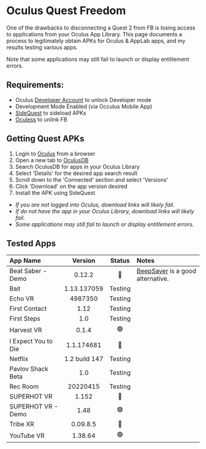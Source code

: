 # Oculus Quest Freedom
One of the drawbacks to disconnecting a Quest 2 from FB is losing access to applications from your Oculus App Library. 
This page documents a process to legitimately obtain APKs for Oculus & AppLab apps, and my results testing various apps.

Note that some applications may still fail to launch or display entitlement errors.

## Requirements: 
* Oculus [Developer Account](https://developer.oculus.com) to unlock Developer mode
* Development Mode Enabled (via Occulus Mobile App)
* [SideQuest](https://sidequestvr.com) to sideload APKs
* [Oculess](https://github.com/basti564/Oculess) to unlink FB 

## Getting Quest APKs
1. Login to [Oculus](https://secure.oculus.com/) from a browser 
2. Open a new tab to [OculusDB](https://oculusdb.rui2015.me) 
3. Search OculusDB for apps in your Oculus Library
4. Select 'Details' for the desired app search result
5. Scroll down to the 'Connected' section and select 'Versions'
6. Click 'Download' on the app version desired
7. Install the APK using SideQuest

* _If you are not logged into Oculus, download links will likely fail._
* _If do not have the app in your Oculus Library, download links will likely fail._
* _Some applications may still fail to launch or display entitlement errors._


## Tested Apps

App Name | Version | Status | Notes
:---|:---:|:---:|:---
Beat Saber - Demo | 0.12.2 | :red_circle: | [BeepSaver](https://github.com/NeoSpark314/BeepSaber) is a good alternative.
Bait | 1.13.137059 | Testing
Echo VR | 4987350 | Testing
First Contact | 1.12 | Testing
First Steps | 1.0 | Testing
Harvest VR | 0.1.4 | :green_circle:
I Expect You to Die | 1.1.174681 | :red_circle:
Netflix | 1.2 build 147 | Testing
Pavlov Shack Beta | 1.0 | Testing
Rec Room | 20220415 | Testing
SUPERHOT VR | 1.152 | :red_circle:
SUPERHOT VR - Demo | 1.48 | :green_circle:
Tribe XR | 0.09.8.5 | :red_circle:
YouTube VR | 1.38.64 | :green_circle:



<!---
emil-muzz/emil-muzz is a ✨ special ✨ repository because its `README.md` (this file) appears on your GitHub profile.
You can click the Preview link to take a look at your changes.
--->
